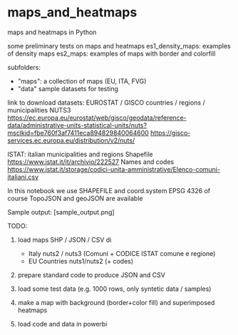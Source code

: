 # maps_and_heatmaps
maps and heatmaps in Python

some preliminary tests on maps and heatmaps
es1_density_maps: examples of density maps 
es2_maps: examples of maps with border and colorfill

subfolders:
* "maps": a collection of maps (EU, ITA, FVG)
* "data" sample datasets for testing

link to download datasets:
EUROSTAT / GISCO countries / regions / municipalities NUTS3
https://ec.europa.eu/eurostat/web/gisco/geodata/reference-data/administrative-units-statistical-units/nuts?msclkid=fbe760f3af7411eca894829840064600
https://gisco-services.ec.europa.eu/distribution/v2/nuts/ 

ISTAT: italian municipalities and regions
Shapefile https://www.istat.it/it/archivio/222527 
Names and codes https://www.istat.it/storage/codici-unita-amministrative/Elenco-comuni-italiani.csv 

In this notebook we use SHAPEFILE and coord.system EPSG 4326 
of course TopoJSON and geoJSON are available

Sample output: [sample_output.png]


TODO:

1. load maps SHP / JSON / CSV di 
    * Italy nuts2 / nuts3 (Comuni + CODICE ISTAT comune e regione)
    * EU Countries nuts1/nuts2 (+ codes)

2. prepare standard code to produce JSON and CSV

3. load some test data (e.g. 1000 rows, only syntetic data / samples)

4. make a map with background (border+color fill) and superimposed heatmaps

5. load code and data in powerbi

